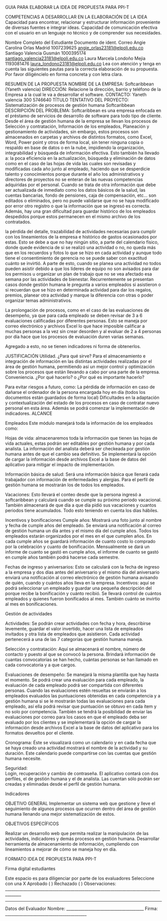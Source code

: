 GUIA PARA ELABORAR LA IDEA DE PROPUESTA PARA PPI-T

COMPETENCIAS A DESARROLLAR EN LA ELABORACIÓN DE LA IDEA
Capacidad para encontrar, relacionar y estructurar información proveniente de diversas fuentes e integrar ideas.
Capacidad de comunicación efectiva con el usuario en un lenguaje no técnico y de comprender sus necesidades. 

Nombre Completo del Estudiante
Documento de ident.
Correo
Angie Carolina Orlas Madrid
1007239625
angie_orlas23181@elpoli.edu.co
Santiago Valencia Gusmán
1000395174
santiago_valencia23181@elpoli.edu.co
Laura Marcela Londoño Mejia 
1193081476
laura_londono23181@elpoli.edu.co
Lea con atención y tenga en cuenta las siguientes pautas para la correcta elaboración de su propuesta.  Por favor diligéncielo en forma concreta y con letra clara.

RESUMEN DE LA PROPUESTA
NOMBRE DE LA EMPRESA: Softcaribbean (Yaneth valencia)
DIRECCIÓN: Relacione la dirección, barrio y teléfono de la Empresa a la cual le va a desarrollar el software.
CONTACTO: Yaneth valencia 300 5746640
TÍTULO TENTATIVO DEL PROYECTO: Sistematización de procesos de gestión humana Softcaribbean
DESCRIPCIÓN DEL PROBLEMA:
Softcaribbean es una empresa enfocada en el préstamo de servicios de desarrollo de software para todo tipo de cliente.
Desde el área de gestión humana de la empresa se llevan los procesos de Selección y contratación, Información de los empleados, Planeación y gestionamiento de actividades, sin embargo, estos procesos son almacenados en carpetas y archivos de distintos formatos, como Excel, Word, Power point y otros de forma local, sin tener ninguna copia o respaldo en base de datos o en la nube, impidiendo la organización, integrabilidad y búsqueda de información efectiva. Esto también ha llevado a:
la poca eficiencia en la actualización, búsqueda y eliminación de datos como en el caso de las hojas de vida las cuales son revisadas y modificadas cada año junto al empleado, haciendo que se desperdicie talento y conocimientos porque durante el año los administrativos y directores de proyectos no se enteran de las nuevas competencias adquiridas por el personal. 
Cuando se trata de otra información que debe ser actualizada de inmediato como los datos básicos de la salud, las cuentas bancarias, fondo de pensiones, caja de compensación, etc… son editados o eliminados, pero no puede validarse que no se haya modificado por error otro registro o que la información que se ingresó es correcta. Además, hay una gran dificultad para guardar histórico de los empleados despedidos porque estos permanecen en el mismo archivo de los contratados.

 la pérdida del detalle, trazabilidad de actividades necesarias para cumplir con los lineamientos de la empresa e histórico de gastos ocasionados por estas. Esto se debe a que no hay ningún sitio, a parte del calendario físico, donde quede evidencia de si se realizó una actividad o no, no queda más que en los recuerdos y fotos lo que se hizo en cada actividad y aunque todo tiene el consentimiento de gerencia no se puede saber con exactitud cuánto se invirtió.
A parte de esto, cuando se planea una actividad no todos pueden asistir debido a que los líderes de equipo no son avisados para dar los permisos u organizar un plan de trabajo que no se vea afectado esa semana por las actividades de bienestar. Recurrentemente se presentan casos donde gestión humana le pregunta a varios empleados si asistieron o si recuerdan que se hizo en determinada actividad para dar los regalos, premios, planear otra actividad y marque la diferencia con otras o poder organizar temas administrativos.

La prolongación de procesos, como en el caso de las evaluaciones de desempeño, ya que para cada empleado se deben revisar de 3 a 6 evaluaciones calificadas por diferentes personas. Esto se maneja por correo electrónico y archivos Excel lo que hace imposible calificar a muchas personas a la vez sin crear desorden y al evaluar de 2 a 4 personas por día hace que los procesos de evaluación duren varias semanas.

Agregado a esto, no se tienen indicadores ni forma de obtenerlos.


JUSTIFICACIÓN
Utilidad.  ¿Para qué sirve?
Para el almacenamiento e integración de información en las distintas actividades realizadas por el área de gestión humana, permitiendo así un mejor control y optimización  sobre los procesos que están llevando a cabo por una parte de la empresa.  
Conveniencia.   ¿Por qué hacerlo? o ¿Por qué es importante hacerlo?

Para evitar riesgos a futuro, como:
La pérdida de información en caso de dañarse el ordenador de la persona encargada hoy en día (todos los documentos están guardados de forma local)
Dificultades en la adaptación y contextualización del estado de los procesos en caso de contratar nuevo personal en esta área.
Además se podrá comenzar la implementación de indicadores.
ALCANCE

Empleados
Este módulo manejará toda la información de los empleados como:

Hojas de vida: almacenaremos toda la información que tienen las hojas de vida actuales, estas podrán ser editables por gestión humana y por cada analista. La información del analista deberá ser checkeada por gestión humana antes de que el cambio sea definitivo.  Se implementará la opción de cargar la información desde archivos Excel a la base de datos del aplicativo para mitigar el impacto de implementación.

Información básica de salud: Será una información básica que llenará cada trabajador con información de enfermedades y alergias. Para el perfil de gestión humana se mostrarán los de todos los empleados.

Vacaciones: Esto llevará el conteo desde que la persona ingresó a softcaribbean y calculará cuando se cumple su próximo periodo vacacional. También almacenará de que día a que día pidió sus vacaciones y cuantos periodos tiene acumulados. Todo esto teniendo en cuenta los días hábiles.

Incentivos y bonificaciones
Cumple años:  Mostrará una foto junto al nombre y fecha de cumple años del empleado. Se enviará una notificación al correo de gestión humana un día antes y el mismo día del cumple años. Todos los empleados estarán organizados por el mes en el que cumplen años. En cada cumple años se guardará información de cuanto costo lo comprado por la celebración y cuanto de bonificación. Mensualmente se dará un informe de cuanto se gastó en cumple años, el informe de cuanto se gastó en cumple años también podrá hacerse cada semestre.

Fechas de ingreso y aniversarios: Esto se calculará con la fecha de ingreso a la empresa y dos días antes del aniversario y el mismo día del aniversario enviará una notificación al correo electrónico de gestión humana avisando de quién, cuando y cuántos años lleva en la empresa.
Incentivos: aquí se podrá seleccionar un empleado y guardar una pequeña descripción del porque recibe la bonificación y cuánto recibió. Se llevará control de cuántos empleados y quienes fueron bonificados al mes. También cuánto se invirtio al mes en bonificaciones.

Gestión de actividades 

Actividades: Se podrán crear actividades con fecha y hora, describirse levemente, guardar el valor invertido, hacer una lista de empleados invitados y otra lista de empleados que asistieron. Cada actividad pertenecerá a una de las 7 categorías que gestión humana maneja. 

Selección y contratación: Aquí se almacenará el nombre, número de contacto y puesto al que se convocó la persona. Brindará información de cuantas convocatorias se han hecho, cuántas personas se han llamado en cada convocatoria y a que cargos.

Evaluaciones de desempeño:  Se manejará la misma plantilla que hay hasta el momento. Se podrá crear una evaluación para cada empleado, la evaluación de cada empleado podrá ser compartida con diferentes personas. Cuando las evaluaciones estén resueltas se enviarán a los empleados evaluados las puntuaciones obtenidas en cada competencia y a gestión humana si se le mostrarán todas las evaluaciones para cada empleado, así ella podrá revisar que puntuación se obtuvo en cada ítem y no solo por competencia. También se tendrá la posibilidad de enviar las evaluaciones por correo para los casos en que el empleado deba ser evaluado por los clientes y se implementará la opción de cargar la información desde archivos Excel a la base de datos del aplicativo para los formatos devueltos por el cliente.

Cronograma:   Éste se visualizará como un calendario y en cada fecha que se haya creado una actividad mostrará el nombre de la actividad y su duración. Este calendario puede compartirse con las cuentas que gestión humana necesite.

Seguridad:  
Login, recuperación y cambio de contraseña.
El aplicativo contará con dos perfiles, el de gestión humana y el de analista.
Las cuentan sólo podrán ser creadas y eliminadas desde el perfil de gestión humana.

Indicadores


OBJETIVO GENERAL
Implementar un sistema web que gestione y lleve el seguimiento de algunos procesos que ocurren dentro del área de gestión humana llenando una mejor sistematización de estos.


OBJETIVOS ESPECÍFICOS

Realizar un desarrollo web que permita realizar la manipulación de las actividades, indicadores y demás procesos en gestión humana.
Desarrollar herramienta de almacenamiento de información, cumpliendo con lineamientos a mejorar de cómo se maneja hoy en día.






FORMATO IDEA DE PROPUESTA PARA PPI-T


Firma digital estudiantes

















Este espacio es para diligenciar por parte de los evaluadores
Seleccione con una X
                                               Aprobado (    )			Rechazado (    )
Observaciones:  ______________________________________________________________________________________
___________________________________________________________________________________________________________________________________________________________________________________________________________________________________________________________________________________________________________________________
Datos del Evaluador
Nombre: _______________________________________   Firma: _________________________________________

